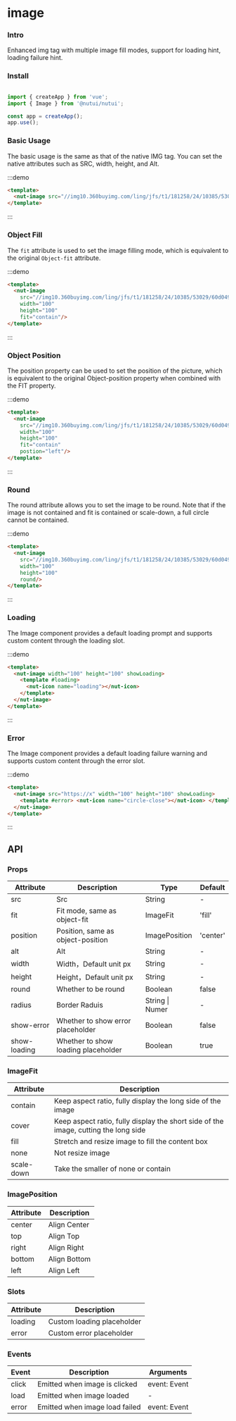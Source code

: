 # image 

### Intro

Enhanced img tag with multiple image fill modes, support for loading hint, loading failure hint.

### Install

```javascript

import { createApp } from 'vue';
import { Image } from '@nutui/nutui';

const app = createApp();
app.use();

```

### Basic Usage


The basic usage is the same as that of the native IMG tag. You can set the native attributes such as SRC, width, height, and Alt.

:::demo

```html
<template>
  <nut-image src="//img10.360buyimg.com/ling/jfs/t1/181258/24/10385/53029/60d04978Ef21f2d42/92baeb21f907cd24.jpg" width="100" height="100"></nut-image>
</template>
```

:::

### Object Fill

The `fit` attribute is used to set the image filling mode, which is equivalent to the original `Object-fit` attribute.

:::demo

```html
<template>
  <nut-image 
    src="//img10.360buyimg.com/ling/jfs/t1/181258/24/10385/53029/60d04978Ef21f2d42/92baeb21f907cd24.jpg" 
    width="100" 
    height="100"
    fit="contain"/>
</template>
```

:::

### Object Position

The position property can be used to set the position of the picture, which is equivalent to the original Object-position property when combined with the FIT property.

:::demo

```html
<template>
  <nut-image 
    src="//img10.360buyimg.com/ling/jfs/t1/181258/24/10385/53029/60d04978Ef21f2d42/92baeb21f907cd24.jpg" 
    width="100" 
    height="100"
    fit="contain"
    postion="left"/>
</template>
```

:::

### Round

The round attribute allows you to set the image to be round. Note that if the image is not contained and fit is contained or scale-down, a full circle cannot be contained.

:::demo

```html
<template>
  <nut-image 
    src="//img10.360buyimg.com/ling/jfs/t1/181258/24/10385/53029/60d04978Ef21f2d42/92baeb21f907cd24.jpg" 
    width="100" 
    height="100"
    round/>
</template>
```

:::

### Loading

The Image component provides a default loading prompt and supports custom content through the loading slot.

:::demo

```html
<template>
  <nut-image width="100" height="100" showLoading>
    <template #loading>
      <nut-icon name="loading"></nut-icon>
    </template>
  </nut-image>
</template>
```

:::

### Error

The Image component provides a default loading failure warning and supports custom content through the error slot.

:::demo

```html
<template>
  <nut-image src="https://x" width="100" height="100" showLoading>
    <template #error> <nut-icon name="circle-close"></nut-icon> </template>
  </nut-image>
</template>
```

:::

## API

### Props

| Attribute         | Description                             | Type   | Default           |
|--------------|----------------------------------|--------|------------------|
| src         | Src               | String | -                |
| fit         | Fit mode, same as object-fit     | ImageFit | 'fill'                |
| position    | Position, same as object-position  | ImagePosition | 'center'              |
| alt         | Alt               | String | -                |
| width         | Width，Default unit px             | String | -                |
| height         | Height，Default unit px              | String | -                |
| round         | Whether to be round               | Boolean | false              |
| radius         | Border Raduis               | String \| Numer | -                |
| show-error         | Whether to show error placeholder | Boolean | false              |
| show-loading         | Whether to show loading placeholder | Boolean | true              |

### ImageFit 

| Attribute         | Description                             |
|--------------|----------------------------------|
| contain         | Keep aspect ratio, fully display the long side of the image    |
| cover         | Keep aspect ratio, fully display the short side of the image, cutting the long side     |
| fill    | Stretch and resize image to fill the content box  |
| none    | Not resize image  |
| scale-down    | Take the smaller of none or contain  |

### ImagePosition 

| Attribute         | Description                             |
|--------------|----------------------------------|
| center         | Align Center    |
| top         | Align Top     |
| right    | Align Right  |
| bottom    | Align Bottom  |
| left   | Align Left  |

### Slots
| Attribute         | Description                             |
|--------------|----------------------------------|
| loading      | Custom loading placeholder     |
| error    | Custom error placeholder  |

### Events

| Event | Description           | Arguments     |
|--------|----------------|--------------|
| click  | Emitted when image is clicked | event: Event |
| load  | Emitted when image loaded | - |
| error  | Emitted when image load failed | event: Event |

